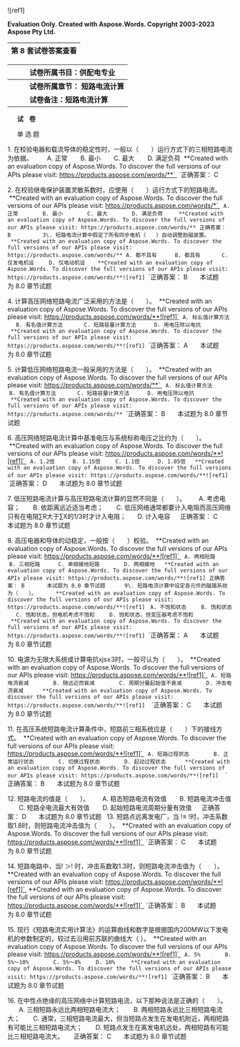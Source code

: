 ﻿![ref1]

**Evaluation Only. Created with Aspose.Words. Copyright 2003-2023 Aspose Pty Ltd.**

|**第 8 套试卷答案查看** |
| :-: |


|`     `**试卷所属书目：供配电专业** |
| :- |
|`     `**试卷所属章节： 短路电流计算** |
|`     `**试卷备注：短路电流计算** |


` 	`**试    卷** 	 

` 	`单 选 题	 

1\. 在校验电器和载流导体的稳定性时，一般以（　　）运行方式下的三相短路电流为依据。 ` 	 `A. 正常 	 ` 	 `B. 最小 	 ` 	 `C. 最大 	 ` 	 `D. 满足负荷 	 **Created with an evaluation copy of Aspose.Words. To discover the full versions of our APIs please visit: https://products.aspose.com/words/**` 	`正确答案： C     	 

2\. 在校验继电保护装置灵敏系数时，应使用（　　）运行方式下的短路电流。 	 **Created with an evaluation copy of Aspose.Words. To discover the full versions of our APIs please visit: https://products.aspose.com/words/*` 	 `A. 正常 	 ` 	 `B. 最小 	 ` 	 `C. 最大 	 ` 	 `D. 满足负荷 	 
**Created with an evaluation copy of Aspose.Words. To discover the full versions of our APIs please visit: https://products.aspose.com/words/**` 	`正确答案： B       	 
3\. 短路电流计算中假定了所有同步电机（　　）自动调整励磁装置。 	 **Created with an evaluation copy of Aspose.Words. To discover the full versions of our APIs please visit: https://products.aspose.com/words/**`	 `A. 都不具有 	 ` 	 `B. 都具有 	 ` 	 `C. 仅发电机设 	 ` 	 `D. 仅电动机设 	 
**Created with an evaluation copy of Aspose.Words. To discover the full versions of our APIs please visit: https://products.aspose.com/words/**![ref1]` 	`正确答案： B       本试题为 8.0 章节试题 	 

4\. 计算高压网络短路电流广泛采用的方法是（　　）。 	 **Created with an evaluation copy of Aspose.Words. To discover the full versions of our APIs please visit: https://products.aspose.com/words/**![ref1]`	 `A. 标幺值计算方法 	 ` 	 `B. 有名值计算方法 	 ` 	 `C. 短路容量计算方法 	 ` 	 `D. 用电压除以电抗 	 **Created with an evaluation copy of Aspose.Words. To discover the full versions of our APIs please visit: https://products.aspose.com/words/**![ref1]` 	`正确答案： A       本试题为 8.0 章节试题 	 

5\. 计算低压网络短路电流一般采用的方法是（　　）。 	 **Created with an evaluation copy of Aspose.Words. To discover the full versions of our APIs please visit: https://products.aspose.com/words/**` 	 `A. 标幺值计算方法 	 ` 	 `B. 有名值计算方法 	 ` 	 `C. 短路容量计算方法 	 ` 	 `D. 用电压除以电抗 	 **Created with an evaluation copy of Aspose.Words. To discover the full versions of our APIs please visit: https://products.aspose.com/words/**` 	`正确答案： B       本试题为 8.0 章节试题 	 

6\. 高压网络短路电流计算中基准电压与系统标称电压之比约为（　　）。 	 **Created with an evaluation copy of Aspose.Words. To discover the full versions of our APIs please visit: https://products.aspose.com/words/**![ref1]` 	 `A. 1.2倍 	 ` 	 `B. 1.15倍 	 ` 	 `C. 1.1倍 	 ` 	 `D. 1.05倍 	 **Created with an evaluation copy of Aspose.Words. To discover the full versions of our APIs please visit: https://products.aspose.com/words/**![ref1]` 	`正确答案： D       本试题为 8.0 章节试题 	 

7\. 低压短路电流计算与高压短路电流计算的显然不同是（　　）。 	 ` 	 `A. 考虑电容； 	 ` 	 `B. 依距离远近适当考虑； 	 ` 	 `C. 低压网络通常都要计入电阻而高压网络只有在电阻∑R大于∑X的1/3时才计入电阻； ` 	 `D. 计入电容 	 ` 	`正确答案： C       本试题为 8.0 章节试题 	 

8\. 高压电器和导体的动稳定，一般按（　　）校验。 	 **Created with an evaluation copy of Aspose.Words. To discover the full versions of our APIs please visit: https://products.aspose.com/words/**![ref1]` 	 `A. 两相短路 	 ` 	 `B. 三相短路 	 ` 	 `C. 单相接地短路 	 ` 	 `D. 两相接地 	**Created with an evaluation copy of Aspose.Words. To discover the full versions of our APIs please visit: https://products.aspose.com/words/**![ref1]` 	`正确答案： B       本试题为 8.0 章节试题 	 
9\. 短路电流计算中设定各元件的磁路系统为（　　）。 	 **Created with an evaluation copy of Aspose.Words. To discover the full versions of our APIs please visit: https://products.aspose.com/words/**![ref1]` 	 `A. 不饱和状态 	 ` 	 `B. 饱和状态 	 ` 	 `C. 饱和状态，但电机考虑不饱和 	 ` 	 `D. 饱和状态，但变压器考虑不饱和 	 **Created with an evaluation copy of Aspose.Words. To discover the full versions of our APIs please visit: https://products.aspose.com/words/**![ref1]` 	`正确答案： A       本试题为 8.0 章节试题 	 

10\. 电源为无限大系统或计算电抗xjs≥3时，一般可认为（　　）。 	 **Created with an evaluation copy of Aspose.Words. To discover the full versions of our APIs please visit: https://products.aspose.com/words/**![ref1]` 	 `A. 短路电流衰减 	 ` 	 `B. 随远近而衰减 	 ` 	 `C. 周期分量起始值不衰减 	 ` 	 `D. 冲击电流衰减 	 **Created with an evaluation copy of Aspose.Words. To discover the full versions of our APIs please visit: https://products.aspose.com/words/**![ref1]
` 	`正确答案： C       本试题为 8.0 章节试题 	 

11\. 在高压系统短路电流计算条件中，短路前三相系统应是（　　）下的接线方式。 	 **Created with an evaluation copy of Aspose.Words. To discover the full versions of our APIs please visit: https://products.aspose.com/words/**![ref1]` 	 `A. 短路过程状态 	 ` 	 `B. 正常运行状态 	 ` 	 `C. 切换过程状态 	 ` 	 `D. 起动过程状态 	 **Created with an evaluation copy of Aspose.Words. To discover the full versions of our APIs please visit: https://products.aspose.com/words/**![ref1]
` 	`正确答案： B       本试题为 8.0 章节试题 	 

12\. 短路电流的值是（　　）。 	 ` 	 `A. 稳态短路电流有效值 	 ` 	 `B. 短路电流冲击值 	 ` 	 `C. 短路全电流最大有效值 	 ` 	 `D. 起始短路电流周期分量有效值 	 ` 	`正确答案： D       本试题为 8.0 章节试题 	 
13\. 短路点远离发电厂，当 !≤ !时，冲击系数取1.8时，则短路电流冲击值为（　　）。 	 **Created with an evaluation copy of Aspose.Words. To discover the full versions of our APIs please visit: https://products.aspose.com/words/**![ref1]` 	`正确答案： C       本试题为 8.0 章节试题 	 

14\. 短路电路中，当! ＞! 时，冲击系数取1.3时，则短路电流冲击值为（　　）。 
**Created with an evaluation copy of Aspose.Words. To discover the full versions of our APIs please visit: https://products.aspose.com/words/**![ref1]` 	**Created with an evaluation copy of Aspose.Words. To discover the full versions of our APIs please visit: https://products.aspose.com/words/**![ref1]` 	`正确答案： B       本试题为 8.0 章节试题 	 

15\. 现行《短路电流实用计算法》的运算曲线和数字是根据国内200MW以下发电机的参数制定的，较过去沿用前苏联的曲线大（ ）。 	 **Created with an evaluation copy of Aspose.Words. To discover the full versions of our APIs please visit: https://products.aspose.com/words/**![ref1]` 	 `A. 5% 	 ` 	 `B. 5%～10% 	 ` 	 `C. 5%～8% 	 ` 	 `D. 10% 	 **Created with an evaluation copy of Aspose.Words. To discover the full versions of our APIs please visit: https://products.aspose.com/words/**![ref1]` 	`正确答案： B       本试题为 8.0 章节试题 	 

16\. 在中性点绝缘的高压网络中计算短路电流，以下那种说法是正确的（　　）。 	 ` 	 `A. 三相短路永远比两相短路电流大； 	 ` 	 `B. 两相短路永远比三相短路电流大； 	 ` 	 `C. 通常，三相短路电流最大，但当短路点发生在发电机附近，两相短路有可能比三相短路电流大； 	 ` 	 `D. 短路点发生在离发电机远处，两相短路有可能比三相短路电流大。 	 ` 	`正确答案： C       本试题为 8.0 章节试题 	 

